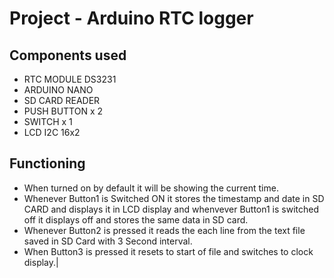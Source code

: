 # Project  - Arduino RTC logger 
## Components used 
- RTC MODULE DS3231 
- ARDUINO NANO
- SD CARD READER 
- PUSH BUTTON x 2
- SWITCH x 1
- LCD I2C 16x2 
## Functioning 
- When turned on by default it will be showing the current time.
- Whenever Button1 is Switched ON it stores the timestamp and date in SD CARD and displays it in LCD display and whenvever Button1 is switched off it displays off and stores the same data in SD card.
- Whenever Button2 is pressed it reads the each line from the text file saved in SD Card with 3 Second interval.
- When Button3 is pressed it resets to start of file and switches to clock display.|

